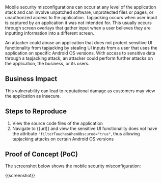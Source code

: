 Mobile security misconfigurations can occur at any level of the application stack and can involve unpatched software, unprotected files or pages, or unauthorized access to the application. Tapjacking occurs when user input is captured by an application it was not intended for. This usually occurs through screen overlays that gather input when a user believes they are inputting information into a different screen.

An attacker could abuse an application that does not protect sensitive UI functionality from tapjacking by stealing UI inputs from a user that uses the application on specific Android OS versions. With access to sensitive data through a tapjacking attack, an attacker could perform further attacks on the application, the business, or its users.

## Business Impact

This vulnerability can lead to reputational damage as customers may view the application as insecure.

## Steps to Reproduce

1. View the source code files of the application
1. Navigate to {{url}} and view the sensitive UI functionality does not have the attribute `"filterTouchesWhenObscured="true"`, thus allowing tapjacking attacks on certain Android OS versions

## Proof of Concept (PoC)

The screenshot below shows the mobile security misconfiguration:

{{screenshot}}
